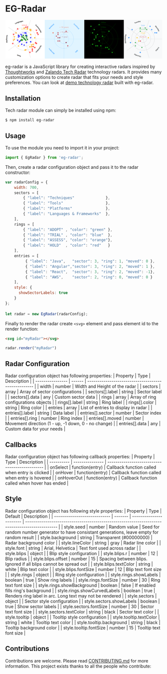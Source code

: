 # EG-Radar

<img src="radars.PNG" width="888">

eg-radar is a JavaScript library for creating interactive radars inspired by [Thoughtworks](https://www.thoughtworks.com/radar) and [Zalando Tech Radar](https://opensource.zalando.com/tech-radar/) technology radars. It provides many customization options to create radar that fits your needs and style preferences. You can look at [demo technology radar](https://eg-radar-demo.stackblitz.io/) built with eg-radar.


## Installation
Tech radar module can simply be installed using npm:
```sh
$ npm install eg-radar
```

## Usage
To use the module you need to import it in your project:
```javascript
import { EgRadar } from 'eg-radar';
```
Then, create a radar configuration object and pass it to the radar constructor:
```javascript
var radarConfig = {
    width: 700,
    sectors = [
        { "label": "Techniques"              },
        { "label": "Tools"                   },
        { "label": "Platforms"               },
        { "label": "Languages & Frameworks"  },
    ],
    rings = [
        { "label": "ADOPT" , "color": "green" },
        { "label": "TRIAL" , "color": "blue"  },
        { "label": "ASSESS", "color": "orange"},
        { "label": "HOLD"  , "color": "red"   }
    ],
    entries = [
         { "label": "Java",   "sector": 3, "ring": 1, "moved": 0 },
         { "label": "Angular","sector": 3, "ring": 2, "moved": 1 },
         { "label": "React",  "sector": 3, "ring": 2, "moved": -1},
         { "label": "AWS",    "sector": 2, "ring": 0, "moved": 0 }
    ],
    style: {
      showSectorLabels: true
    }
};

let radar = new EgRadar(radarConfig);
```

Finally to render the radar create `<svg>` element and pass element id to the render function:

```html
<svg id="myRadar"></svg>
```
```javascript
radar.render("myRadar")
```

## Radar Configuration
Radar configuration object has following properties:
| Property         | Type   | Description                                         |
| ---------------- | ------ | --------------------------------------------------- |
| width            | number | Width and Height of the radar                       |
| sectors          | array  | Array of sector configurations                      |
| sectors[].label  | string | Sector label                                        |
| sectors[].data   | any    | Custom sector data                                  |
| rings            | array  | Array of ring configurations objects                |
| rings[].label    | string | Ring label                                          |
| rings[].color    | string | Ring color                                          |
| entries          | array  | List of entries to display in radar                 |
| entries[].label  | string | Data label                                          |
| entries[].sector | number | Sector index                                        |
| entries[].ring   | number | Ring index                                          |
| entries[].moved  | number | Movement direction (1 - up, -1 down, 0 - no change) |
| entries[].data   | any    | Custom data for your needs                          |

## Callbacks
Radar configuration object has following callback properties:
| Property   | Type            | Description                                    |
| ---------- | --------------- | ---------------------------------------------- |
| onSelect   | function(entry) | Callback function called when entry is clicked |
| onHover    | function(entry) | Callback function called when entry is hovered |
| onHoverOut | function(entry) | Callback function called when hover has ended  |

## Style
Radar configuration object has following style properties:
| Property                     | Type    | Default                 | Description                                                                                    |
| ---------------------------- | ------- | ----------------------- | ---------------------------------------------------------------------------------------------- |
| style.seed                   | number  | Random value            | Seed for random number generator to have consistant generations, leave empty for random result |
| style.background             | string  | Transparent (#00000000) | Radar background color                                                                         |
| style.lineColor              | string  | gray                    | Radar line color                                                                               |
| style.font                   | string  | Arial, Helvetica        | Text font used across radar                                                                    |
| style.blips                  | object  |                         | Blip style configuration                                                                       |
| style.blips.r                | number  | 12                      | Blip radius                                                                                    |
| style.blips.offset           | number  | 15                      | Spacing between blips. Ignored if all blips cannot be spread out                               |
| style.blips.textColor        | string  | white                   | Blip text color                                                                                |
| style.blips.fontSize         | number  | 12                      | Blip text font size                                                                            |
| style.rings                  | object  |                         | Ring style configuration                                                                       |
| style.rings.showLabels       | boolean | true                    | Show ring labels                                                                               |
| style.rings.fontSize         | number  | 30                      | Ring text font size                                                                            |
| style.rings.showBackground   | boolean | false                   | If enabled fills ring's background                                                             |
| style.rings.showCurvedLabels | boolean | true                    | Renders ring label in arc. Long text may not be rendered                                       |
| style.sectors                | object  |                         | Sector style configuration                                                                     |
| style.sectors.showLabels     | boolean | true                    | Show sector labels                                                                             |
| style.sectors.fontSize       | number  | 30                      | Sector text font size                                                                          |
| style.sectors.textColor      | string  | black                   | Sector text color                                                                              |
| style.tooltip                | object  |                         | Tooltip style configuration                                                                    |
| style.tooltip.textColor      | string  | white                   | Tooltip text color                                                                             |
| style.tooltip.background     | string  | black                   | Tooltip background color                                                                       |
| style.tooltip.fontSize       | number  | 15                      | Tooltip text font size                                                                         |





## Contributions

Contributions are welcome. Please read [CONTRIBUTING.md]() for more information. This project exists thanks to all the people who contribute:


